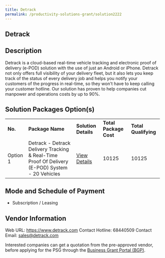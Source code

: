 ```yaml
---
title: Detrack
permalink: /productivity-solutions-grant/solution2222
---
```


## Detrack

## Description

Detrack is a cloud-based real-time vehicle tracking and electronic proof of delivery (e-POD) solution with the use of just an Android or iPhone. Detrack not only offers full visibility of your delivery fleet, but it also lets you keep track of the status of every delivery job and helps you notify your customers of the progress in real-time, so they won't have to keep calling your customer hotline. Our solution has proven to help companies cut manpower and operations costs by up to 90%.

## Solution Packages Option(s)

<table>
<tr>
<td><b>No.</b></td>
<td><b>Package Name</b></td>
<td><b>Solution Details</b></td>
<td><b>Total Package Cost</b></td>
<td><b>Total Qualifying</b></td>
</tr>
<tr>
<td>Option 1</td>
<td>Detrack - Detrack Delivery Tracking & Real-Time Proof Of Delivery (E-POD) System - 20 Vehicles</td>
<td><a href='https://www.gobusiness.gov.sg/images/psg/DetrackSystems20200859_Desensitised_Annex_3_Part_3.pdf'>View Details</a></td>
<td>10125</td>
<td>10125</td>
</tr>
</table>

## Mode and Schedule of Payment

 - Subscription / Leasing

## Vendor Information

 Web URL: https://www.detrack.com 
Contact Hotline: 68440509 
Contact Email: sales@detrack.com 


Interested companies can get a quotation from the pre-approved vendor, before applying for the PSG through the <a href='https://www.businessgrants.gov.sg/'>Business Grant Portal (BGP)</a>.
